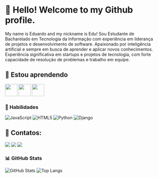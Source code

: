 # 👋 Hello! Welcome to my Github profile.
My name is Eduardo and my nickname is Edu! Sou Estudante de Bacharelado em Tecnologia da Informação com experiência em liderança de projetos e desenvolvimento de software. Apaixonado por inteligência artificial e sempre em busca de aprender e aplicar novos conhecimentos. Experiência significativa em startups e projetos de tecnologia, com forte capacidade de resolução de problemas e trabalho em equipe.

 ## 🌱 Estou aprendendo
    
<img loading="lazy" src="https://cdn.jsdelivr.net/gh/devicons/devicon@latest/icons/c/c-original.svg" width="40" height="40"/> <img loading="lazy" src="https://cdn.jsdelivr.net/gh/devicons/devicon@latest/icons/dart/dart-original.svg" width="40" height="40"/> <img loading="lazy" src="https://cdn.jsdelivr.net/gh/devicons/devicon@latest/icons/flutter/flutter-original.svg" width="40" height="40"/> 

 ### 🧠 Habilidades
![JavaScript](https://img.shields.io/badge/JavaScript-000?style=for-the-badge&logo=javascript) ![HTML5](https://img.shields.io/badge/HTML5-000?style=for-the-badge&logo=html5) ![Python](https://img.shields.io/badge/python-3670A0?style=for-the-badge&logo=python&logoColor=ffdd54) ![Django](https://img.shields.io/badge/django-%23092E20.svg?style=for-the-badge&logo=django&logoColor=white)

 ## 🤝 Contatos:

<div>
<a href="https://instagram.com/educhior" target="_blank"><img loading="lazy" src="https://img.shields.io/badge/-Instagram-%23E4405F?style=for-the-badge&logo=instagram&logoColor=white" target="_blank"></a>
<a href = "mailto:educhior@hotmail.com"><img loading="lazy" src="https://img.shields.io/badge/Gmail-D14836?style=for-the-badge&logo=gmail&logoColor=white" target="_blank"></a>
<a href="https://www.linkedin.com/in/educhior" target="_blank"><img loading="lazy" src="https://img.shields.io/badge/-LinkedIn-%230077B5?style=for-the-badge&logo=linkedin&logoColor=white" target="_blank"></a>   
</div>


### 📊 GitHub Stats
![GitHub Stats](https://github-readme-stats.vercel.app/api?username=educhior&theme=transparent&bg_color=000&border_color=30A3DC&show_icons=true&icon_color=30A3DC&title_color=007acc&text_color=FFF) ![Top Langs](https://github-readme-stats-git-masterrstaa-rickstaa.vercel.app/api/top-langs/?username=educhior&layout=compact&bg_color=000&border_color=6a00b0&title_color=007acc&text_color=FFF)
